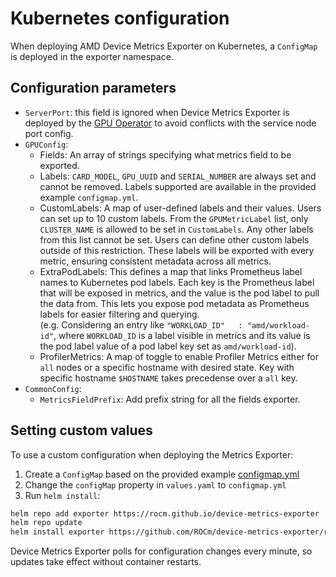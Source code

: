 # Kubernetes configuration

When deploying AMD Device Metrics Exporter on Kubernetes, a `ConfigMap` is deployed in the exporter namespace.

## Configuration parameters

- `ServerPort`: this field is ignored when Device Metrics Exporter is deployed by the [GPU Operator](https://dcgpu.docs.amd.com/projects/gpu-operator/en/latest/) to avoid conflicts with the service node port config.
- `GPUConfig`:
  - Fields: An array of strings specifying what metrics field to be exported.
  - Labels: `CARD_MODEL`, `GPU_UUID` and `SERIAL_NUMBER` are always set and cannot be removed. Labels supported are available in the provided example `configmap.yml`.
  - CustomLabels: A map of user-defined labels and their values. Users can set up to 10 custom labels. From the `GPUMetricLabel` list, only `CLUSTER_NAME` is allowed to be set in `CustomLabels`. Any other labels from this list cannot be set. Users can define other custom labels outside of this restriction. These labels will be exported with every metric, ensuring consistent metadata across all metrics.
  - ExtraPodLabels: This defines a map that links Prometheus label names to Kubernetes pod labels. Each key is the Prometheus label that will be exposed in metrics, and the value is the pod label to pull the data from. This lets you expose pod metadata as Prometheus labels for easier filtering and querying.<br>(e.g. Considering an entry like `"WORKLOAD_ID"   : "amd/workload-id"`, where `WORKLOAD_ID` is a label visible in metrics and its value is the pod label value of a pod label key set as `amd/workload-id`).
  - ProfilerMetrics: A map of toggle to enable Profiler Metrics either for `all` nodes or a specific hostname with desired state. Key with specific hostname `$HOSTNAME` takes precedense over a `all` key.
- `CommonConfig`: 
  - `MetricsFieldPrefix`: Add prefix string for all the fields exporter.
   
## Setting custom values

To use a custom configuration when deploying the Metrics Exporter:

1. Create a `ConfigMap` based on the provided example [configmap.yml](https://github.com/ROCm/device-metrics-exporter/blob/main/example/configmap.yaml)
2. Change the `configMap` property in `values.yaml` to `configmap.yml`
3. Run `helm install`:

```bash
helm repo add exporter https://rocm.github.io/device-metrics-exporter
helm repo update
helm install exporter https://github.com/ROCm/device-metrics-exporter/releases/download/v|version|/device-metrics-exporter-charts-v|version|.tgz -n metrics-exporter -f values.yaml --create-namespace
```

Device Metrics Exporter polls for configuration changes every minute, so updates take effect without container restarts.
